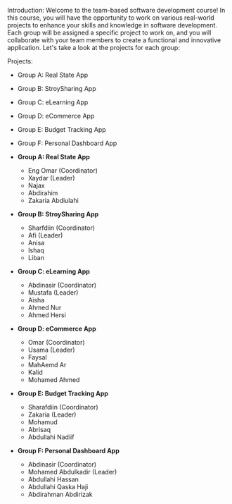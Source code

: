 Introduction:
Welcome to the team-based software development course! In this course, you will have the opportunity to work on various real-world projects to enhance your skills and knowledge in software development. Each group will be assigned a specific project to work on, and you will collaborate with your team members to create a functional and innovative application. Let's take a look at the projects for each group:

Projects:

- Group A: Real State App
- Group B: StroySharing App
- Group C: eLearning App
- Group D: eCommerce App
- Group E: Budget Tracking App
- Group F: Personal Dashboard App

- **Group A: Real State App**

  - Eng Omar (Coordinator)
  - Xaydar (Leader)
  - Najax
  - Abdirahim
  - Zakaria Abdiulahi

- **Group B: StroySharing App**

  - Sharfdiin (Coordinator)
  - Afi (Leader)
  - Anisa
  - Ishaq
  - Liban

- **Group C: eLearning App**

  - Abdinasir (Coordinator)
  - Mustafa (Leader)
  - Aisha
  - Ahmed Nur
  - Ahmed Hersi

- **Group D: eCommerce App**

  - Omar (Coordinator)
  - Usama (Leader)
  - Faysal
  - MahAemd Ar
  - Kalid
  - Mohamed Ahmed

- **Group E: Budget Tracking App**

  - Sharafdiin (Coordinator)
  - Zakaria (Leader)
  - Mohamud
  - Abrisaq
  - Abdullahi Nadiif

- **Group F: Personal Dashboard App**
  - Abdinasir (Coordinator)
  - Mohamed Abdulkadir (Leader)
  - Abdullahi Hassan
  - Abdullahi Qaska Haji
  - Abdirahman Abdirizak
